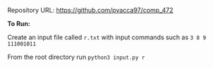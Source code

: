 Repository URL: https://github.com/pvacca97/comp_472

**To Run:**

Create an input file called `r.txt` with input commands such as `3 8 9 111001011`

From the root directory run `python3 input.py r`